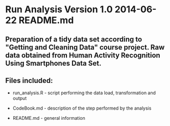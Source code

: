 Run Analysis
Version 1.0
2014-06-22
README.md
==========================

Preparation of a tidy data set according to "Getting and Cleaning Data" course project.
Raw data obtained from Human Activity Recognition Using Smartphones Data Set. 
------------------------------------------------------------------------------------------


Files included:
-------------------------------------------------------------------------------------------

- run_analysis.R - script performing the data load, transformation and output

- CodeBook.md - description of the step performed by the analysis

- README.md - general information